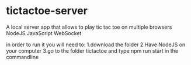 # tictactoe-server
A local server app that allows to play tic tac toe on multiple browsers NodeJS JavaScript WebSocket

in order to run it you will need to:
1.download the folder
2.Have NodeJS on your computer
3.go to the folder tictactoe and type npm run start in the commandline
